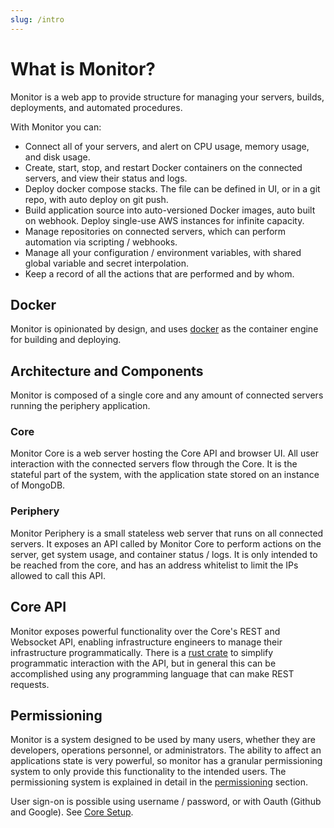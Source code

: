 ```yaml
---
slug: /intro
---
```


# What is Monitor?

Monitor is a web app to provide structure for managing your servers, builds, deployments, and automated procedures.

With Monitor you can:

 - Connect all of your servers, and alert on CPU usage, memory usage, and disk usage.
 - Create, start, stop, and restart Docker containers on the connected servers, and view their status and logs.
 - Deploy docker compose stacks. The file can be defined in UI, or in a git repo, with auto deploy on git push.
 - Build application source into auto-versioned Docker images, auto built on webhook. Deploy single-use AWS instances for infinite capacity.
 - Manage repositories on connected servers, which can perform automation via scripting / webhooks.
 - Manage all your configuration / environment variables, with shared global variable and secret interpolation.
 - Keep a record of all the actions that are performed and by whom.

## Docker

Monitor is opinionated by design, and uses [docker](https://docs.docker.com/) as the container engine for building and deploying.

## Architecture and Components

Monitor is composed of a single core and any amount of connected servers running the periphery application. 

### Core
Monitor Core is a web server hosting the Core API and browser UI. All user interaction with the connected servers flow through the Core. It is the stateful part of the system, with the application state stored on an instance of MongoDB.

### Periphery
Monitor Periphery is a small stateless web server that runs on all connected servers. It exposes an API called by Monitor Core to perform actions on the server, get system usage, and container status / logs. It is only intended to be reached from the core, and has an address whitelist to limit the IPs allowed to call this API.

## Core API

Monitor exposes powerful functionality over the Core's REST and Websocket API, enabling infrastructure engineers to manage their infrastructure programmatically. There is a [rust crate](https://crates.io/crates/monitor_client) to simplify programmatic interaction with the API, but in general this can be accomplished using any programming language that can make REST requests. 

## Permissioning

Monitor is a system designed to be used by many users, whether they are developers, operations personnel, or administrators. The ability to affect an applications state is very powerful, so monitor has a granular permissioning system to only provide this functionality to the intended users. The permissioning system is explained in detail in the [permissioning](/docs/permissioning) section. 

User sign-on is possible using username / password, or with Oauth (Github and Google). See [Core Setup](/docs/core-setup).